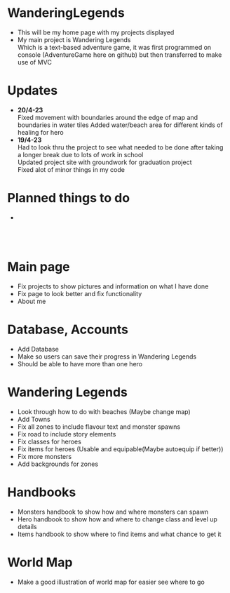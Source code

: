 # WanderingLegends
- This will be my home page with my projects displayed
- My main project is Wandering Legends <br>
  Which is a text-based adventure game, it was first programmed on console (AdventureGame here on github) but then transferred to make use of MVC

# Updates
- <b>20/4-23</b><br>
  Fixed movement with boundaries around the edge of map and boundaries in water tiles
  Added water/beach area for different kinds of healing for hero
- <b>19/4-23</b><br>
  Had to look thru the project to see what needed to be done after taking a longer break due to lots of work in school <br>
  Updated project site with groundwork for graduation project <br>
  Fixed alot of minor things in my code
  
# Planned things to do
- 
<br>
<br>

# Main page
- Fix projects to show pictures and information on what I have done
- Fix page to look better and fix functionality
- About me <br>

# Database, Accounts
- Add Database
- Make so users can save their progress in Wandering Legends
- Should be able to have more than one hero

# Wandering Legends
- Look through how to do with beaches (Maybe change map)
- Add Towns
- Fix all zones to include flavour text and monster spawns
- Fix road to include story elements
- Fix classes for heroes
- Fix items for heroes (Usable and equipable(Maybe autoequip if better))
- Fix more monsters
- Add backgrounds for zones

# Handbooks
- Monsters handbook to show how and where monsters can spawn
- Hero handbook to show how and where to change class and level up details
- Items handbook to show where to find items and what chance to get it

# World Map
- Make a good illustration of world map for easier see where to go

